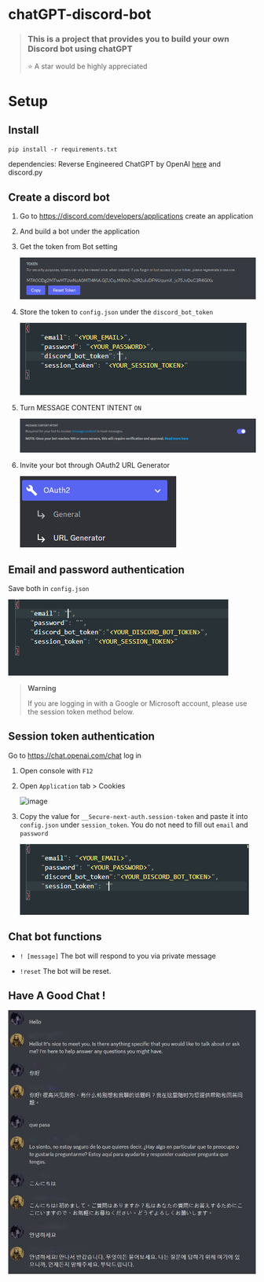 # chatGPT-discord-bot

> ### This is a project that provides you to build your own Discord bot using chatGPT
>
>  :star: A star would be highly appreciated
# Setup

## Install

`pip install -r requirements.txt`

dependencies: Reverse Engineered ChatGPT by OpenAI [here](https://github.com/acheong08/ChatGPT) and discord.py

## Create a discord bot

1. Go to https://discord.com/developers/applications create an application
2. And build a bot under the application
3. Get the token from Bot setting

   ![1670143818339](image/README/1670143818339.png)
4. Store the token to `config.json` under the `discord_bot_token`

   ![1670250610205](image/README/1670250610205.png)
5. Turn MESSAGE CONTENT INTENT `ON`

   ![1670176647431](image/README/1670176647431.png)
6. Invite your bot through OAuth2 URL Generator

   ![1670176722801](image/README/1670176722801.png)
## Email and password authentication
Save both in `config.json`

   ![1670250583265](image/README/1670250583265.png)

> **Warning**
> 
> If you are logging in with a Google or Microsoft account, please use the session token method below.

## Session token authentication

Go to https://chat.openai.com/chat log in

1. Open console with `F12`
2. Open `Application` tab > Cookies

   ![image](https://user-images.githubusercontent.com/36258159/205494773-32ef651a-994d-435a-9f76-a26699935dac.png)
3. Copy the value for `__Secure-next-auth.session-token` and paste it into `config.json` under `session_token`. You do not need to fill out `email` and `password`

   ![1670250561033](image/README/1670250561033.png)

## Chat bot functions

* `! [message]` The bot will respond to you via private message

* `!reset` The bot will be reset.
## Have A Good Chat !

   ![1670177247310](image/README/1670177247310.jpg)
